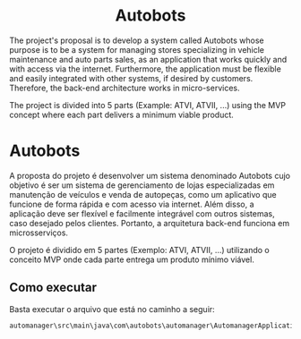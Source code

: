 <h1 style="text-align: center">Autobots</h1>

The project's proposal is to develop a system called Autobots whose purpose is to be a system for managing stores specializing in vehicle maintenance and auto parts sales, as an application that works quickly and with access via the internet. Furthermore, the application must be flexible and easily integrated with other systems, if desired by customers. Therefore, the back-end architecture works in micro-services.

The project is divided into 5 parts (Example: ATVI, ATVII, ...) using the MVP concept where each part delivers a minimum viable product.
# Autobots

A proposta do projeto é desenvolver um sistema denominado Autobots cujo objetivo é ser um sistema de gerenciamento de lojas especializadas em manutenção de veículos e venda de autopeças, como um aplicativo que funcione de forma rápida e com acesso via internet. Além disso, a aplicação deve ser flexível e facilmente integrável com outros sistemas, caso desejado pelos clientes. Portanto, a arquitetura back-end funciona em microsserviços.

O projeto é dividido em 5 partes (Exemplo: ATVI, ATVII, ...) utilizando o conceito MVP onde cada parte entrega um produto mínimo viável.

## Como executar

Basta executar o arquivo que está no caminho a seguir:

```bash
automanager\src\main\java\com\autobots\automanager\AutomanagerApplication.java
```